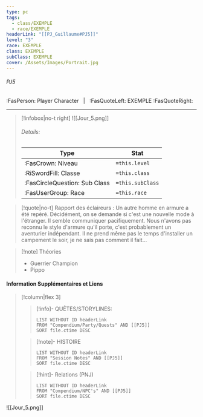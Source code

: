 ```yaml
---
type: pc
tags:
  - class/EXEMPLE
  - race/EXEMPLE
headerLink: "[[PJ_Guillaume#PJ5]]"
level: "3"
race: EXEMPLE
class: EXEMPLE
subClass: EXEMPLE
cover: /Assets/Images/Portrait.jpg
---
```


###### PJ5
:FasPerson: Player Character &nbsp; | &nbsp; :FasQuoteLeft: EXEMPLE :FasQuoteRight:
___
> [!infobox|no-t right]
> ![[Jour_5.png]]
> ###### Details:
> | Type | Stat |
> | ---- | ---- |
> | :FasCrown: Niveau   | `=this.level` |
> | :RiSwordFill: Classe |  `=this.class`|
> | :FasCircleQuestion: Sub Class |  `=this.subClass`|
> |  :FasUserGroup: Race |  `=this.race`|

> [!quote|no-t]
> Rapport des éclaireurs : Un autre homme en armure a été repéré. Décidément, on se demande si c'est une nouvelle mode à l'étranger. Il semble communiquer pacifiquement. Nous n'avons pas reconnu le style d'armure qu'il porte, c'est probablement un aventurier indépendant. Il ne prend même pas le temps d'installer un campement le soir, je ne sais pas comment il fait...

> [!note] Théories
> - Guerrier Champion
> - Pippo
 
#### Information Supplémentaires et Liens
> [!column|flex 3]
>> [!info]- QUÊTES/STORYLINES:
>>```dataview
>>LIST WITHOUT ID headerLink
>>FROM "Compendium/Party/Quests" AND [[PJ5]]
>>SORT file.ctime DESC
>
>>[!note]- HISTOIRE
>>```dataview
>>LIST WITHOUT ID headerLink
>>FROM "Session Notes" AND [[PJ5]]
>>SORT file.ctime DESC
>
>>[!hint]- Relations (PNJ)
>>```dataview
>>LIST WITHOUT ID headerLink
>>FROM "Compendium/NPC's" AND [[PJ5]]
>>SORT file.ctime DESC

![[Jour_5.png]]
```image-layout-masonry-3

```
